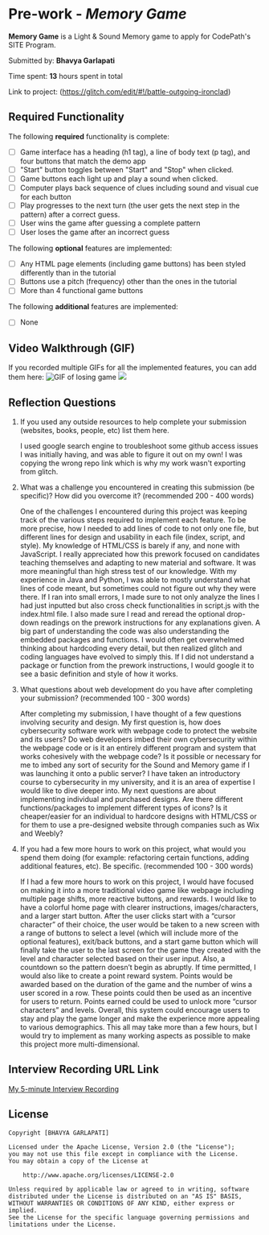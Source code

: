 # Pre-work - _Memory Game_

**Memory Game** is a Light & Sound Memory game to apply for CodePath's SITE Program.

Submitted by: **Bhavya Garlapati**

Time spent: **13** hours spent in total

Link to project: (https://glitch.com/edit/#!/battle-outgoing-ironclad)

## Required Functionality

The following **required** functionality is complete:

- [ ] Game interface has a heading (h1 tag), a line of body text (p tag), and four buttons that match the demo app
- [ ] "Start" button toggles between "Start" and "Stop" when clicked.
- [ ] Game buttons each light up and play a sound when clicked.
- [ ] Computer plays back sequence of clues including sound and visual cue for each button
- [ ] Play progresses to the next turn (the user gets the next step in the pattern) after a correct guess.
- [ ] User wins the game after guessing a complete pattern
- [ ] User loses the game after an incorrect guess

The following **optional** features are implemented:

- [ ] Any HTML page elements (including game buttons) has been styled differently than in the tutorial
- [ ] Buttons use a pitch (frequency) other than the ones in the tutorial
- [ ] More than 4 functional game buttons

The following **additional** features are implemented:

- [ ] None

## Video Walkthrough (GIF)

If you recorded multiple GIFs for all the implemented features, you can add them here:
![GIF of losing game](http://g.recordit.co/S5gfQkf2yt.gif)
![](gif2-link-here)

## Reflection Questions

1. If you used any outside resources to help complete your submission (websites, books, people, etc) list them here.

    I used google search engine to troubleshoot some github access issues I was initially having, and was able to figure it out
    on my own! I was copying the wrong repo link which is why my work wasn't exporting from glitch.

2. What was a challenge you encountered in creating this submission (be specific)? How did you overcome it? (recommended 200 - 400 words)
   
   One of the challenges I encountered during this project was keeping track of the various steps required to implement each feature. 
   To be more precise, how I needed to add lines of code to not only one file, but different lines for design and usability in 
   each file (index, script, and style). My knowledge of HTML/CSS is barely if any, and none with JavaScript. I really appreciated 
   how this prework focused on candidates teaching themselves and adapting to new material and software. It was more meaningful 
   than high stress test of our knowledge. With my experience in Java and Python, I was able to mostly understand what lines of 
   code meant, but sometimes could not figure out why they were there. If I ran into small errors, I made sure to not only 
   analyze the lines I had just inputted but also cross check functionalities in script.js with the index.html file. 
   I also made sure I read and reread the optional drop-down readings on the prework instructions for any explanations given. 
   A big part of understanding the code was also understanding the embedded packages and functions. I would often get 
   overwhelmed thinking about hardcoding every detail, but then realized glitch and coding languages have evolved to simply this. 
   If I did not understand a package or function from the prework instructions, I would google it to see a basic definition 
   and style of how it works.

3. What questions about web development do you have after completing your submission? (recommended 100 - 300 words)
   
   After completing my submission, I have thought of a few questions involving security and design. My first question is, 
   how does cybersecurity software work with webpage code to protect the website and its users? Do web developers imbed 
   their own cybersecurity within the webpage code or is it an entirely different program and system that works cohesively 
   with the webpage code? Is it possible or necessary for me to imbed any sort of security for the Sound and Memory game if 
   I was launching it onto a public server? I have taken an introductory course to cybersecurity in my university, and it is
   an area of expertise I would like to dive deeper into. My next questions are about implementing individual and purchased designs. 
   Are there different functions/packages to implement different types of icons? Is it cheaper/easier for an individual to 
   hardcore designs with HTML/CSS or for them to use a pre-designed website through companies such as Wix and Weebly?

4. If you had a few more hours to work on this project, what would you spend them doing (for example: refactoring certain functions, adding additional features, etc). Be specific. (recommended 100 - 300 words)
   
   If I had a few more hours to work on this project, I would have focused on making it into a more traditional video game like webpage including multiple page shifts, more reactive buttons, and rewards. I would like to have a colorful home page with clearer instructions, images/characters, and a larger start button. After the user clicks start with a “cursor character” of their choice, the user would be taken to a new screen with a range of buttons to select a level (which will include more of the optional features), exit/back buttons, and a start game button which will finally take the user to the last screen for the game they created with the level and character selected based on their user input. Also, a countdown so the pattern doesn’t begin as abruptly. If time permitted, I would also like to create a point reward system. Points would be awarded based on the duration of the game and the number of wins a user scored in a row. These points could then be used as an incentive for users to return. Points earned could be used to unlock more “cursor characters” and levels. Overall, this system could encourage users to stay and play the game longer and make the experience more appealing to various demographics. This all may take more than a few hours, but I would try to implement as many working aspects as possible to make this project more multi-dimensional.

## Interview Recording URL Link

[My 5-minute Interview Recording](your-link-here)

## License

    Copyright [BHAVYA GARLAPATI]

    Licensed under the Apache License, Version 2.0 (the "License");
    you may not use this file except in compliance with the License.
    You may obtain a copy of the License at

        http://www.apache.org/licenses/LICENSE-2.0

    Unless required by applicable law or agreed to in writing, software
    distributed under the License is distributed on an "AS IS" BASIS,
    WITHOUT WARRANTIES OR CONDITIONS OF ANY KIND, either express or implied.
    See the License for the specific language governing permissions and
    limitations under the License.
